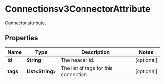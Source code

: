 

# Connectionsv3ConnectorAttribute

Connector attribute.

## Properties

| Name | Type | Description | Notes |
|------------ | ------------- | ------------- | -------------|
|**id** | **String** | The header id. |  [optional] |
|**tags** | **List&lt;String&gt;** | The list of tags for this connection. |  [optional] |



